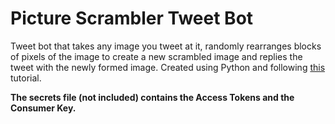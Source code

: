 # Picture Scrambler Tweet Bot

Tweet bot that takes any image you tweet at it, randomly rearranges blocks of pixels of the image to create a new scrambled image and replies the tweet with the newly formed image. Created using Python and following [this](https://scotch.io/tutorials/build-a-tweet-bot-with-python) tutorial.

**The secrets file (not included) contains the Access Tokens and the Consumer Key.**